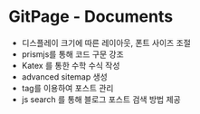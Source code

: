 # GitPage - Documents

- 디스플레이 크기에 따른 레이아웃, 폰트 사이즈 조절
- prismjs를 통해 코드 구문 강조
- Katex 를 통한 수학 수식 작성 
- advanced sitemap 생성
- tag를 이용하여 포스트 관리
- js search 를 통해 블로그 포스트 검색 방법 제공